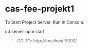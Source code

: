 # cas-fee-projekt1


To Start Project Server, Run in Console:

cd server
npm start

> GO TO: http://localhost:3000/